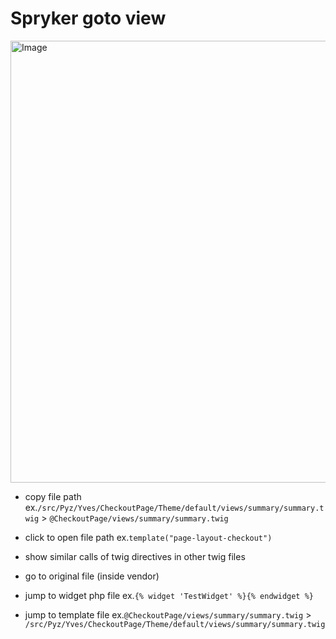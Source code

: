 # Spryker goto view

<img width="707" alt="Image" src="https://github.com/user-attachments/assets/0c36f7a3-e24c-42e4-99cf-74a2230d3ed9" />

- copy file path ex.`/src/Pyz/Yves/CheckoutPage/Theme/default/views/summary/summary.twig` > `@CheckoutPage/views/summary/summary.twig`

- click to open file path ex.`template("page-layout-checkout")`

- show similar calls of twig directives in other twig files

- go to original file (inside vendor)

- jump to widget php file ex.`{% widget 'TestWidget' %}{% endwidget %}`

- jump to template file ex.`@CheckoutPage/views/summary/summary.twig` > `/src/Pyz/Yves/CheckoutPage/Theme/default/views/summary/summary.twig`
